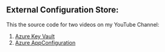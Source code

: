 ## External Configuration Store:

This the source code for two videos on my YouTube Channel:

1. [Azure Key Vault]()
2. [Azure AppConfiguration]()
